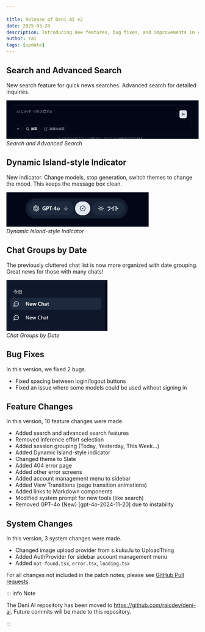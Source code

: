 ```yaml
---

title: Release of Deni AI v2
date: 2025-03-28
description: Introducing new features, bug fixes, and improvements in version 2.0.
author: rai
tags: [update]
---
```


## Search and Advanced Search

New search feature for quick news searches. Advanced search for detailed inquiries.

![Search and Advanced Search](search-feature.png)
*Search and Advanced Search*

## Dynamic Island-style Indicator

New indicator. Change models, stop generation, switch themes to change the mood. This keeps the message box clean.

![Dynamic Island-style Indicator](dynamic-island.png)<br />
*Dynamic Island-style Indicator*

## Chat Groups by Date

The previously cluttered chat list is now more organized with date grouping. Great news for those with many chats!

![Chat Groups by Date](session-grouping.png)<br />
*Chat Groups by Date*

## Bug Fixes

In this version, we fixed 2 bugs.

- Fixed spacing between login/logout buttons
- Fixed an issue where some models could be used without signing in

## Feature Changes

In this version, 10 feature changes were made.

- Added search and advanced search features
- Removed inference effort selection
- Added session grouping (Today, Yesterday, This Week...)
- Added Dynamic Island-style indicator
- Changed theme to Slate
- Added 404 error page
- Added other error screens
- Added account management menu to sidebar
- Added View Transitions (page transition animations)
- Added links to Markdown components
- Modified system prompt for new tools (like search)
- Removed GPT-4o (New) [gpt-4o-2024-11-20] due to instability

## System Changes

In this version, 3 system changes were made.

- Changed image upload provider from s.kuku.lu to UploadThing
- Added AuthProvider for sidebar account management menu
- Added `not-found.tsx`, `error.tsx`, `loading.tsx`

For all changes not included in the patch notes, please see [GitHub Pull requests](https://github.com/raicdev/upl-next/pull/4).

::: info Note

The Deni AI repository has been moved to https://github.com/raicdev/deni-ai. Future commits will be made to this repository.

:::
